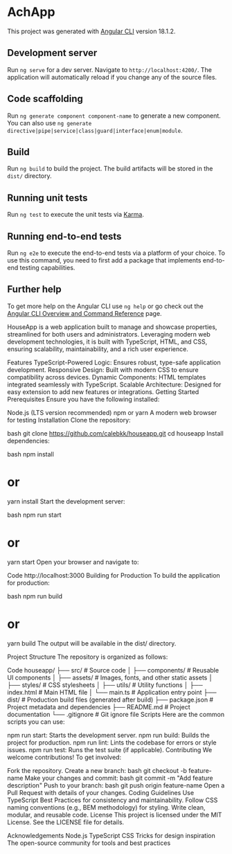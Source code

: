 # AchApp

This project was generated with [Angular CLI](https://github.com/angular/angular-cli) version 18.1.2.

## Development server

Run `ng serve` for a dev server. Navigate to `http://localhost:4200/`. The application will automatically reload if you change any of the source files.

## Code scaffolding

Run `ng generate component component-name` to generate a new component. You can also use `ng generate directive|pipe|service|class|guard|interface|enum|module`.

## Build

Run `ng build` to build the project. The build artifacts will be stored in the `dist/` directory.

## Running unit tests

Run `ng test` to execute the unit tests via [Karma](https://karma-runner.github.io).

## Running end-to-end tests

Run `ng e2e` to execute the end-to-end tests via a platform of your choice. To use this command, you need to first add a package that implements end-to-end testing capabilities.

## Further help

To get more help on the Angular CLI use `ng help` or go check out the [Angular CLI Overview and Command Reference](https://angular.dev/tools/cli) page.

HouseApp is a web application built to manage and showcase properties, streamlined for both users and administrators. Leveraging modern web development technologies, it is built with TypeScript, HTML, and CSS, ensuring scalability, maintainability, and a rich user experience.

Features
TypeScript-Powered Logic: Ensures robust, type-safe application development.
Responsive Design: Built with modern CSS to ensure compatibility across devices.
Dynamic Components: HTML templates integrated seamlessly with TypeScript.
Scalable Architecture: Designed for easy extension to add new features or integrations.
Getting Started
Prerequisites
Ensure you have the following installed:

Node.js (LTS version recommended)
npm or yarn
A modern web browser for testing
Installation
Clone the repository:

bash
git clone https://github.com/calebkk/houseapp.git
cd houseapp
Install dependencies:

bash
npm install
# or
yarn install
Start the development server:

bash
npm run start
# or
yarn start
Open your browser and navigate to:

Code
http://localhost:3000
Building for Production
To build the application for production:

bash
npm run build
# or
yarn build
The output will be available in the dist/ directory.

Project Structure
The repository is organized as follows:

Code
houseapp/
├── src/               # Source code
│   ├── components/    # Reusable UI components
│   ├── assets/        # Images, fonts, and other static assets
│   ├── styles/        # CSS stylesheets
│   ├── utils/         # Utility functions
│   ├── index.html     # Main HTML file
│   └── main.ts        # Application entry point
├── dist/              # Production build files (generated after build)
├── package.json       # Project metadata and dependencies
├── README.md          # Project documentation
└── .gitignore         # Git ignore file
Scripts
Here are the common scripts you can use:

npm run start: Starts the development server.
npm run build: Builds the project for production.
npm run lint: Lints the codebase for errors or style issues.
npm run test: Runs the test suite (if applicable).
Contributing
We welcome contributions! To get involved:

Fork the repository.
Create a new branch:
bash
git checkout -b feature-name
Make your changes and commit:
bash
git commit -m "Add feature description"
Push to your branch:
bash
git push origin feature-name
Open a Pull Request with details of your changes.
Coding Guidelines
Use TypeScript Best Practices for consistency and maintainability.
Follow CSS naming conventions (e.g., BEM methodology) for styling.
Write clean, modular, and reusable code.
License
This project is licensed under the MIT License. See the LICENSE file for details.

Acknowledgements
Node.js
TypeScript
CSS Tricks for design inspiration
The open-source community for tools and best practices
